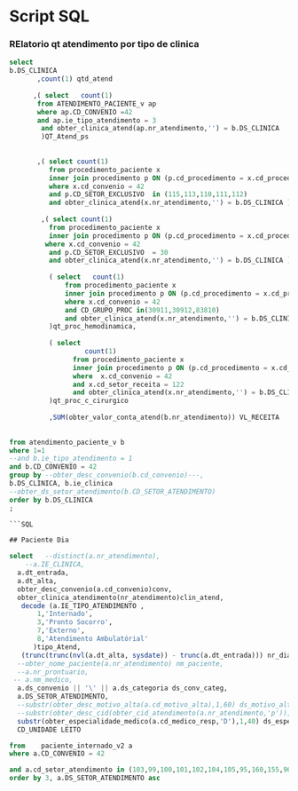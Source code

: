 #  Script SQL 

### RElatorio qt atendimento por tipo de clinica 

``` SQL
select 
b.DS_CLINICA 
       ,count(1) qtd_atend
       
      ,( select   count(1) 
       from ATENDIMENTO_PACIENTE_v ap 
       where ap.CD_CONVENIO =42 
       and ap.ie_tipo_atendimento = 3
        and obter_clinica_atend(ap.nr_atendimento,'') = b.DS_CLINICA 
        )QT_Atend_ps
      
       
       ,( select count(1)
          from procedimento_paciente x
          inner join procedimento p ON (p.cd_procedimento = x.cd_procedimento and p.ie_origem_proced = x.ie_origem_proced)
          where x.cd_convenio = 42
          and p.CD_SETOR_EXCLUSIVO  in (115,113,110,111,112)
          and obter_clinica_atend(x.nr_atendimento,'') = b.DS_CLINICA ) QT_EXAMES_CDI
        
        ,( select count(1)
          from procedimento_paciente x
          inner join procedimento p ON (p.cd_procedimento = x.cd_procedimento and p.ie_origem_proced = x.ie_origem_proced)
         where x.cd_convenio = 42
          and p.CD_SETOR_EXCLUSIVO  = 30
          and obter_clinica_atend(x.nr_atendimento,'') = b.DS_CLINICA ) QT_EXAMES_LAB , 
          
          ( select   count(1)
              from procedimento_paciente x
              inner join procedimento p ON (p.cd_procedimento = x.cd_procedimento and p.ie_origem_proced = x.ie_origem_proced)
              where x.cd_convenio = 42
              and CD_GRUPO_PROC in(30911,30912,83810)              
              and obter_clinica_atend(x.nr_atendimento,'') = b.DS_CLINICA
          )qt_proc_hemodinamica,
          
          ( select
                   count(1)
                from procedimento_paciente x
                inner join procedimento p ON (p.cd_procedimento = x.cd_procedimento and p.ie_origem_proced = x.ie_origem_proced)
                where  x.cd_convenio = 42
                and x.cd_setor_receita = 122          
                and obter_clinica_atend(x.nr_atendimento,'') = b.DS_CLINICA 
          )qt_proc_c_cirurgico
                      
          ,SUM(obter_valor_conta_atend(b.nr_atendimento)) VL_RECEITA
          
       
from atendimento_paciente_v b
where 1=1 
--and b.ie_tipo_atendimento = 1
and b.CD_CONVENIO = 42
group by --obter_desc_convenio(b.cd_convenio)---,
b.DS_CLINICA, b.ie_clinica
--obter_ds_setor_atendimento(b.CD_SETOR_ATENDIMENTO)
order by b.DS_CLINICA
;

```SQL

## Paciente Dia 

select   --distinct(a.nr_atendimento),
    --a.IE_CLINICA,
  a.dt_entrada,
  a.dt_alta,
  obter_desc_convenio(a.cd_convenio)conv,
  obter_clinica_atendimento(nr_atendimento)clin_atend,
   decode (a.IE_TIPO_ATENDIMENTO ,
       1,'Internado',
       3,'Pronto Socorro',
       7,'Externo',
       8,'Atendimento Ambulatórial'
      )tipo_Atend,
   (trunc(trunc(nvl(a.dt_alta, sysdate)) - trunc(a.dt_entrada))) nr_dias_internado,
  --obter_nome_paciente(a.nr_atendimento) nm_paciente,
  --a.nr_prontuario,
 -- a.nm_medico,
  a.ds_convenio || '\' || a.ds_categoria ds_conv_categ,
  a.DS_SETOR_ATENDIMENTO,
  --substr(obter_desc_motivo_alta(a.cd_motivo_alta),1,60) ds_motivo_alta,
  --substr(obter_desc_cid(obter_cid_atendimento(a.nr_atendimento,'p')),1,100) ds_cid_alta,
  substr(obter_especialidade_medico(a.cd_medico_resp,'D'),1,40) ds_espec_medico,
  CD_UNIDADE LEITO

from    paciente_internado_v2 a
where a.CD_CONVENIO = 42

and a.cd_setor_atendimento in (103,99,100,101,102,104,105,95,160,155,96,157,156,163,159)
order by 3, a.DS_SETOR_ATENDIMENTO asc
```
